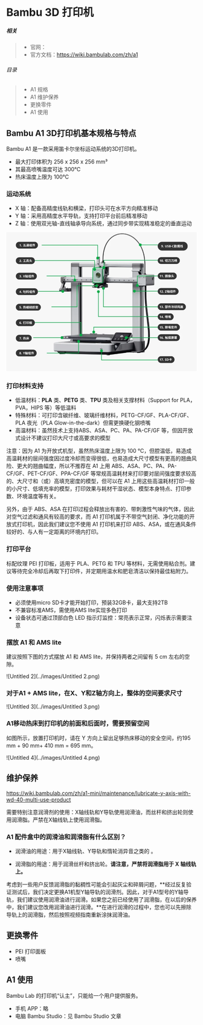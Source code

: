 # Bambu 3D 打印机

##### 相关

> - 官网：
> - 官方文档：https://wiki.bambulab.com/zh/a1

###### 目录

> - A1 规格
> - A1 维护保养
> - 更换零件
> - A1 使用

## Bambu A1 3D打印机基本规格与特点

Bambu A1 是一款采用笛卡尔坐标运动系统的3D打印机。

- 最大打印体积为 256 x 256 x 256 mm³
- 其最高喷嘴温度可达 300℃
- 热床温度上限为 100℃

### **运动系统**

- X 轴：配备高精度线轨和横梁，打印头可在水平方向精准移动
- Y 轴：采用高精度水平导轨，支持打印平台前后精准移动
- Z 轴：使用双光轴-直线轴承导向系统，通过同步带实现精准稳定的垂直运动

![image-20250106111726925](../images/image-20250106111726925.png)

### **打印材料支持**

- 低温材料：**PLA** 类、**PETG** 类、**TPU** 类及相关支撑材料（Support for PLA，PVA，HIPS 等）等低温料
- 特殊材料：可打印含碳纤维、玻璃纤维材料，PETG-CF/GF、PLA-CF/GF、PLA 夜光（PLA Glow-in-the-dark）但需更换硬化钢喷嘴
- 高温材料：虽然技术上支持ABS、ASA、PC、PA、PA-CF/GF 等，但因开放式设计不建议打印大尺寸或高要求的模型

注意：因为 A1 为开放式机型，虽然热床温度上限为 100 ℃，但腔温低，易造成高温耗材的层间强度因过度冷却而变得很低，也易造成大尺寸模型有更高的翘曲风险、更大的翘曲幅度，所以不推荐在 A1 上用 ABS、ASA、PC、PA、PA-CF/GF、PET-CF/GF、PPA-CF/GF 等常规高温耗材来打印要对层间强度要求较高的、大尺寸和（或）高填充密度的模型，但可以在 A1 上用这些高温耗材打印一般的小尺寸、低填充率的模型，打印效果与耗材干湿状态、模型本身特点、打印参数、环境温度等有关。

另外，由于 ABS、ASA 在打印过程会释放出有害的、带刺激性气味的气体，因此对空气过滤和通风有较高的要求，而 A1 打印机属于不带空气封闭、净化功能的开放式打印机，因此我们建议您不使用 A1 打印机来打印 ABS、ASA，或在通风条件较好的、与人有一定距离的环境内打印。

### **打印平台**

标配纹理 PEI 打印板，适用于 PLA、PETG 和 TPU 等材料，无需使用粘合剂。建议等待完全冷却后再取下打印件，并定期用温水和肥皂清洁以保持最佳粘附力。

### **使用注意事项**

- 必须使用micro SD卡才能开始打印，预装32GB卡，最大支持2TB
- 不兼容标准AMS，需使用AMS lite实现多色打印
- 设备状态可通过顶部白色 LED 指示灯监控：常亮表示正常，闪烁表示需要注意

### 摆放 A1 和 AMS lite

建议按照下图的方式摆放 A1 和 AMS lite，并保持两者之间留有 5 cm 左右的空隙。

![Untitled 2](../images/Untitled 2.png)

### 对于A1 + AMS lite，在X、Y和Z轴方向上，整体的空间要求尺寸

![Untitled 3](../images/Untitled 3.png)

### A1移动热床到打印机的前面和后面时，需要预留空间

如图所示，放置打印机时，请在 Y 方向上留出足够热床移动的安全空间，约195 mm + 90 mm+ 410 mm = 695 mm。

![Untitled 4](../images/Untitled 4.png)

## 维护保养

https://wiki.bambulab.com/zh/a1-mini/maintenance/lubricate-y-axis-with-wd-40-multi-use-product

需要特别注意润滑剂的使用：X轴线轨和Y导轨使用润滑油，而丝杆和挤出轮则使用润滑脂。严禁在X轴线轨上使用润滑脂。

### A1 配件盒中的润滑油和润滑脂有什么区别？

- 润滑油的用途：用于X轴线轨、Y导轨和惰轮消异音之类的 。

- 润滑脂的用途：用于润滑丝杆和挤出轮。**请注意，严禁将润滑脂用于 X 轴线轨上。**

考虑到一些用户反馈润滑脂的黏稠性可能会引起灰尘和碎屑问题，**经过反复验证测试后，我们决定更换A1机型Y轴导轨的润滑剂。因此，对于A1型号的Y轴导轨，我们建议使用润滑油进行润滑。如果您之前已经使用了润滑脂，在以后的保养中，我们建议您改用润滑油进行润滑。**在进行润滑的过程中，您也可以先擦除导轨上的润滑脂，然后按照视频指南重新涂抹润滑油。

## 更换零件

- PEI 打印面板
- 喷嘴

## A1 使用

Bambu Lab 的打印机“认主”，只能给一个用户提供服务。

- 手机 APP：略
- 电脑 Bambu Studio：见 Bambu Studio 文章

